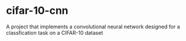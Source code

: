 # cifar-10-cnn
A project that implements a convolutional neural network designed for a classfication task on a CIFAR-10 dataset
